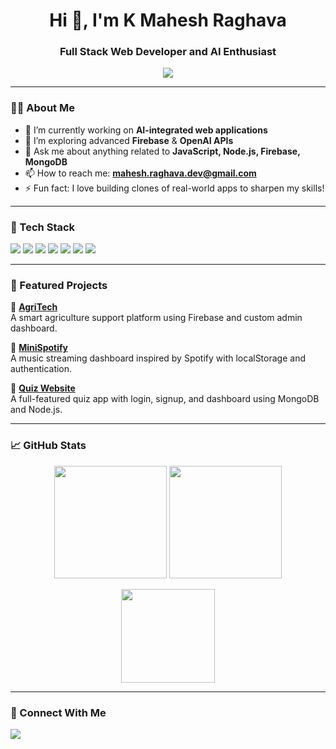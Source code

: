 <h1 align="center">Hi 👋, I'm K Mahesh Raghava</h1>
<h3 align="center">Full Stack Web Developer and AI Enthusiast</h3>

<p align="center">
  <img src="https://readme-typing-svg.herokuapp.com/?lines=Passionate+Web+Developer;Loves+AI,+Firebase+and+JS;Always+Learning+New+Things&center=true&width=500&height=45">
</p>

---

### 👨‍💻 About Me
- 🔭 I’m currently working on **AI-integrated web applications**
- 🌱 I’m exploring advanced **Firebase** & **OpenAI APIs**
- 💬 Ask me about anything related to **JavaScript, Node.js, Firebase, MongoDB**
- 📫 How to reach me: **mahesh.raghava.dev@gmail.com**
- ⚡ Fun fact: I love building clones of real-world apps to sharpen my skills!

---

### 🚀 Tech Stack

<p align="left">
  <img src="https://img.shields.io/badge/HTML5-E34F26?style=for-the-badge&logo=html5&logoColor=white"/>
  <img src="https://img.shields.io/badge/CSS3-1572B6?style=for-the-badge&logo=css3&logoColor=white"/>
  <img src="https://img.shields.io/badge/JavaScript-F7DF1E?style=for-the-badge&logo=javascript&logoColor=black"/>
  <img src="https://img.shields.io/badge/Node.js-339933?style=for-the-badge&logo=nodedotjs&logoColor=white"/>
  <img src="https://img.shields.io/badge/Express.js-000000?style=for-the-badge&logo=express&logoColor=white"/>
  <img src="https://img.shields.io/badge/Firebase-FFCA28?style=for-the-badge&logo=firebase&logoColor=black"/>
  <img src="https://img.shields.io/badge/MongoDB-4EA94B?style=for-the-badge&logo=mongodb&logoColor=white"/>
</p>

---

### 📌 Featured Projects

🔸 [**AgriTech**](https://agritech-web-pi.vercel.app/)  
A smart agriculture support platform using Firebase and custom admin dashboard.

🔸 [**MiniSpotify**](https://minispotify2830.onrender.com/)  
A music streaming dashboard inspired by Spotify with localStorage and authentication.

🔸 [**Quiz Website**](https://quiz-web2830.onrender.com/)  
A full-featured quiz app with login, signup, and dashboard using MongoDB and Node.js.

---

### 📈 GitHub Stats

<p align="center">
  <img src="https://github-readme-stats.vercel.app/api?username=MaheshRaghava&show_icons=true&theme=radical" height="180"/>
  <img src="https://github-readme-streak-stats.herokuapp.com/?user=MaheshRaghava&theme=radical" height="180"/>
</p>

<p align="center">
  <img src="https://github-readme-stats.vercel.app/api/top-langs/?username=MaheshRaghava&layout=compact&theme=radical" height="150"/>
</p>

---

### 🔗 Connect With Me
<p>
  <a href="https://www.linkedin.com/in/maheshraghava" target="_blank">
    <img src="https://img.shields.io/badge/LinkedIn-blue?style=for-the-badge&logo=linkedin&logoColor=white"/>
  </a>
</p>
